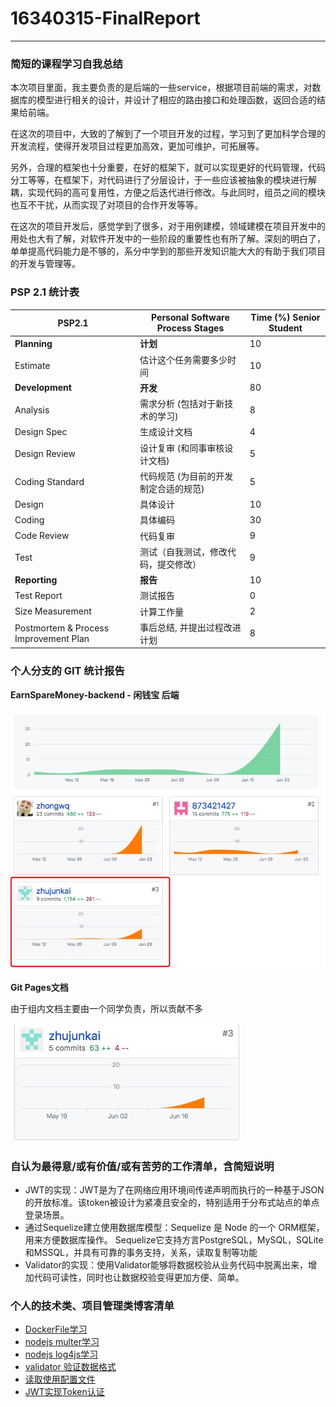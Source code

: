 # 16340315-FinalReport
------

### 简短的课程学习自我总结

本次项目里面，我主要负责的是后端的一些service，根据项目前端的需求，对数据库的模型进行相关的设计，并设计了相应的路由接口和处理函数，返回合适的结果给前端。

在这次的项目中，大致的了解到了一个项目开发的过程，学习到了更加科学合理的开发流程，使得开发项目过程更加高效，更加可维护，可拓展等。

另外，合理的框架也十分重要，在好的框架下，就可以实现更好的代码管理，代码分工等等，在框架下，对代码进行了分层设计，于一些应该被抽象的模块进行解耦，实现代码的高可复用性，方便之后迭代进行修改。与此同时，组员之间的模块也互不干扰，从而实现了对项目的合作开发等等。

在这次的项目开发后，感觉学到了很多，对于用例建模，领域建模在项目开发中的用处也大有了解，对软件开发中的一些阶段的重要性也有所了解。深刻的明白了，单单提高代码能力是不够的，系分中学到的那些开发知识能大大的有助于我们项目的开发与管理等。


### PSP 2.1 统计表

 
PSP2.1       | Personal Software Process Stages| Time (%) Senior Student |
------------ | ------------------------------- | ----------------------- |
**Planning** | **计划** | 10 |
Estimate  | 估计这个任务需要多少时间 | 10 |
**Development**  | **开发** |  80 |
Analysis   | 需求分析 (包括对于新技术的学习) | 8 |
Design Spec| 生成设计文档 | 4 |
Design Review| 设计复审 (和同事审核设计文档)| 5 |
Coding Standard| 代码规范 (为目前的开发制定合适的规范)| 5 |
Design|具体设计| 10 |
Coding|具体编码| 30 |
Code Review| 代码复审| 9 |
Test|测试（自我测试，修改代码，提交修改）| 9 |
**Reporting** | **报告** | 10 |
Test Report | 测试报告 | 0 |
Size Measurement | 计算工作量 | 2 |
Postmortem & Process Improvement Plan| 事后总结, 并提出过程改进计划 | 8 |


### 个人分支的 GIT 统计报告

**EarnSpareMoney-backend - 闲钱宝 后端**

![](../media/img/15617528488741.jpg)


**Git Pages文档**

由于组内文档主要由一个同学负责，所以贡献不多

![](../media/img/15617528014643.jpg)





### 自认为最得意/或有价值/或有苦劳的工作清单，含简短说明

* JWT的实现：JWT是为了在网络应用环境间传递声明而执行的一种基于JSON的开放标准。该token被设计为紧凑且安全的，特别适用于分布式站点的单点登录场景。 
* 通过Sequelize建立使用数据库模型：Sequelize 是 Node 的一个 ORM框架，用来方便数据库操作。 Sequelize它支持方言PostgreSQL，MySQL，SQLite和MSSQL，并具有可靠的事务支持，关系，读取复制等功能
* Validator的实现：使用Validator能够将数据校验从业务代码中脱离出来，增加代码可读性，同时也让数据校验变得更加方便、简单。

### 个人的技术类、项目管理类博客清单

- [DockerFile学习](http://722king.cn/posts/%E7%B3%BB%E7%BB%9F%E5%88%86%E6%9E%90%E4%B8%8E%E8%AE%BE%E8%AE%A1/2019-06-29-Dockerfile.html#more)
- [nodejs multer学习](http://722king.cn/posts/%E7%B3%BB%E7%BB%9F%E5%88%86%E6%9E%90%E4%B8%8E%E8%AE%BE%E8%AE%A1/2019-06-29-multer.html#more)
- [nodejs log4js学习](http://722king.cn/posts/%E7%B3%BB%E7%BB%9F%E5%88%86%E6%9E%90%E4%B8%8E%E8%AE%BE%E8%AE%A1/2019-06-29-log4js.html#more)
- [validator 验证数据格式](http://722king.cn/posts/%E7%B3%BB%E7%BB%9F%E5%88%86%E6%9E%90%E4%B8%8E%E8%AE%BE%E8%AE%A1/2019-06-27-govalidator.html#more)
- [读取使用配置文件](http://722king.cn/posts/%E7%B3%BB%E7%BB%9F%E5%88%86%E6%9E%90%E4%B8%8E%E8%AE%BE%E8%AE%A1/2019-06-26-go-viper.html#more)
- [JWT实现Token认证](http://722king.cn/posts/%E7%B3%BB%E7%BB%9F%E5%88%86%E6%9E%90%E4%B8%8E%E8%AE%BE%E8%AE%A1/2019-06-26-go-echo-jwt.html#more)